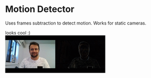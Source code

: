 # Motion Detector
Uses frames subtraction to detect motion. Works for static cameras.

looks cool :)  
![alt text](motion_detection.gif?raw=true "Pic")
